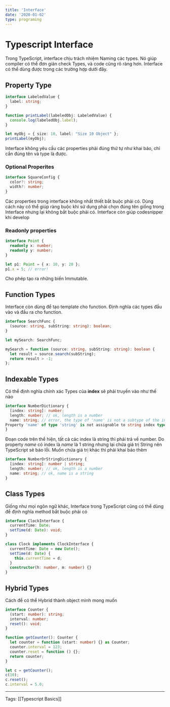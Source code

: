 ```yaml
---
title: 'Interface'
date: '2020-01-02'
type: programing 
---
```


# Typescript Interface


Trong TypeScript, interface chịu trách nhiệm Naming các types. Nó giúp compiler có thể đơn giản check Types, và code cũng rõ ràng hơn. 
Interface có thể dùng được trong các trường hợp dưới đây.

## Property Type
```typescript
interface LabeledValue {
  label: string;
}

function printLabel(labeledObj: LabeledValue) {
  console.log(labeledObj.label);
}

let myObj = { size: 10, label: "Size 10 Object" };
printLabel(myObj);
```
Interface không yêu cầu các properties phải đúng thứ tự như khai báo, chỉ cần đúng tên và type là được. 

### Optional Properites
```typescript
interface SquareConfig {
  color?: string;
  width?: number;
}
```
Các properties trong interface không nhất thiết bắt buộc phải có. Dùng cách này có thể giúp ràng buộc khi sử dụng phải chọn đúng tên giống trong Interface nhưng lại không bắt buộc phải có. Interface còn giúp codesnipper khi develop

### Readonly properties
```typescript
interface Point {
  readonly x: number;
  readonly y: number;
}

let p1: Point = { x: 10, y: 20 };
p1.x = 5; // error!
```
Cho phép tạo ra những biến Immutable. 

## Function Types
Interface còn dùng để tạo template cho function. Định nghĩa các types đầu vào và đầu ra cho function.
```typescript
interface SearchFunc {
  (source: string, subString: string): boolean;
}

let mySearch: SearchFunc;

mySearch = function (source: string, subString: string): boolean {
  let result = source.search(subString);
  return result > -1;
};
```

## Indexable Types
Có thể định nghĩa chính xác Types của **index** sẽ phải truyền vào như thế nào
```typescript
interface NumberDictionary {
  [index: string]: number;
  length: number; // ok, length is a number
  name: string; // error, the type of 'name' is not a subtype of the indexer
Property 'name' of type 'string' is not assignable to string index type 'number'.
}
```
Đoạn code trên thể hiện, tất cả các index là string thì phải trả về number. Do property *name* có index là *name* là 1 string nhưng lại chứa giá trị String nên TypeScript sẽ báo lỗi. 
Muốn chứa giá trị khác thì phải khai báo thêm
```typescript
interface NumberOrStringDictionary {
  [index: string]: number | string;
  length: number; // ok, length is a number
  name: string; // ok, name is a string
}

```

## Class Types
Giống như mọi ngôn ngữ khác, Interface trong TypeScript cũng có thể dùng để định nghĩa method bắt buộc phải có 
```typescript
interface ClockInterface {
  currentTime: Date;
  setTime(d: Date): void;
}

class Clock implements ClockInterface {
  currentTime: Date = new Date();
  setTime(d: Date) {
    this.currentTime = d;
  }
  constructor(h: number, m: number) {}
}

```
## Hybrid Types
Cách để có thể Hybrid thành object mình mong muốn
```typescript
interface Counter {
  (start: number): string;
  interval: number;
  reset(): void;
}

function getCounter(): Counter {
  let counter = function (start: number) {} as Counter;
  counter.interval = 123;
  counter.reset = function () {};
  return counter;
}

let c = getCounter();
c(10);
c.reset();
c.interval = 5.0;
```

---
Tags: [[Typescript Basics]]